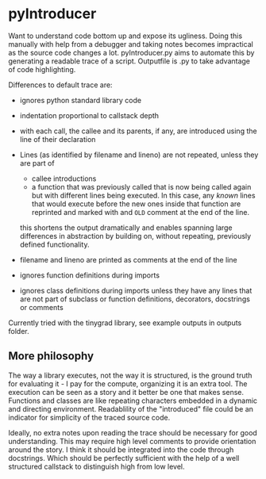 # pyIntroducer

Want to understand code bottom up and expose its ugliness.
Doing this manually with help from a debugger and taking notes becomes impractical as the source code changes a lot.
pyIntroducer.py aims to automate this by generating a readable trace of a script. Outputfile is .py to take advantage of code highlighting.

Differences to default trace are:
- ignores python standard library code
- indentation proportional to callstack depth
- with each call, the callee and its parents, if any, are introduced using the line of their declaration
- Lines (as identified by filename and lineno) are not repeated, unless they are part of
    - callee introductions
    - a function that was previously called that is now being called again but with different lines being executed. In this case, any *known* lines that would execute before the new ones inside that function are reprinted and marked with and `OLD` comment at the end of the line.

    this shortens the output dramatically and enables spanning large differences in abstraction by building on, without repeating, previously defined functionality.
- filename and lineno are printed as comments at the end of the line
- ignores function definitions during imports
- ignores class definitions during imports unless they have any lines that are not part of subclass or function definitions, decorators, docstrings or comments

Currently tried with the tinygrad library, see example outputs in outputs folder.

## More philosophy

The way a library executes, not the way it is structured, is the ground truth for evaluating it - I pay for the compute, organizing it is an extra tool.
The execution can be seen as a story and it better be one that makes sense. Functions and classes are like repeating characters embedded in a dynamic and directing environment.
Readablility of the "introduced" file could be an indicator for simplicity of the traced source code.

Ideally, no extra notes upon reading the trace should be necessary for good understanding. This may require high level comments to provide orientation around the story. I think it should be integrated into the code through docstrings. Which should be perfectly sufficient with the help of a well structured callstack to distinguish high from low level.
